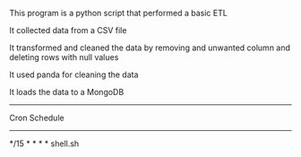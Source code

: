 This program is a python script that performed a basic ETL 

It collected data from a CSV file

It transformed and cleaned the data by removing and unwanted column and deleting rows with null values

It used panda for cleaning the data

It loads the data to a MongoDB


*****************
Cron Schedule 
*****************
*/15 * * * * shell.sh
